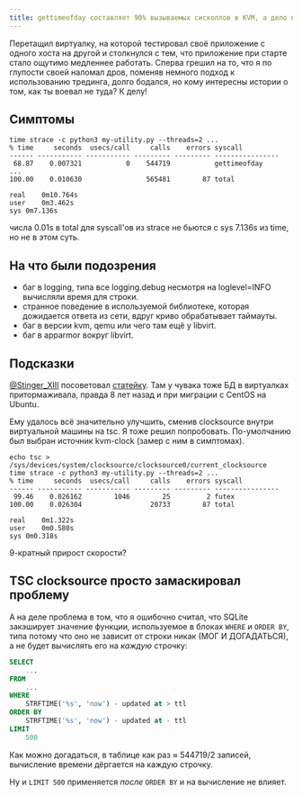 ```yaml
---
title: gettimeofday составляет 90% вызываемых сисколлов в KVM, а дело в SQL
---
```


Перетащил виртуалку, на которой тестировал своё приложение с одного хоста на другой и столкнулся с тем, что приложение при старте стало ощутимо медленнее работать. Сперва грешил на то, что я по глупости своей наломал дров, поменяв немного подход к использованию трединга, долго бодался, но кому интересны истории о том, как ты воевал не туда? К делу!

## Симптомы

``` shell
time strace -c python3 my-utility.py --threads=2 ...
% time     seconds  usecs/call     calls    errors syscall
------ ----------- ----------- --------- --------- ----------------
 68.87    0.007321           0    544719           gettimeofday
...
100.00    0.010630                565481        87 total

real	0m10.764s
user	0m3.462s
sys	0m7.136s
```

числа 0.01s в total для syscall'ов из strace не бьются с sys 7.136s из time, но не в этом суть.

## На что были подозрения

- баг в logging, типа все logging.debug несмотря на loglevel=INFO вычисляли время для строки.
- странное поведение в используемой библиотеке, которая дожидается ответа из сети, вдруг криво обрабатывает таймауты.
- баг в версии kvm, qemu или чего там ещё у libvirt.
- баг в apparmor вокруг libvirt.

## Подсказки

[@Stinger_XIII](https://twitter.com/Stinger_XIII) посоветовал [статейку](https://www.brendangregg.com/blog/2021-09-26/the-speed-of-time.html). Там у чувака тоже БД в виртуалках притормаживала, правда 8 лет назад и при миграции с CentOS на Ubuntu.

Ему удалось всё значительно улучшить, сменив clocksource внутри виртуальной машины на tsc. Я тоже решил попробовать. По-умолчанию был выбран источник kvm-clock (замер с ним в симптомах).

``` shell
echo tsc > /sys/devices/system/clocksource/clocksource0/current_clocksource
time strace -c python3 my-utility.py --threads=2 ...
% time     seconds  usecs/call     calls    errors syscall
------ ----------- ----------- --------- --------- ----------------
 99.46    0.026162        1046        25         2 futex
100.00    0.026304                 20733        87 total

real	0m1.322s
user	0m0.580s
sys	0m0.318s
```

9-кратный прирост скорости?

## TSC clocksource просто замаскировал проблему

А на деле проблема в том, что я ошибочно считал, что SQLite закэширует значение функции, используемое в блоках `WHERE` и `ORDER BY`, типа потому что оно не зависит от строки никак (МОГ И ДОГАДАТЬСЯ), а не будет вычислять его на _каждую_ строчку:

``` sql
SELECT
    ...
FROM
    ...
WHERE
    STRFTIME('%s', 'now') - updated at > ttl
ORDER BY
    STRFTIME('%s', 'now') - updated at - ttl
LIMIT
    500
```

Как можно догадаться, в таблице как раз ≈ 544719/2 записей, вычисление времени дёргается на каждую строчку.

Ну и `LIMIT 500` применяется _после_ `ORDER BY` и на вычисление не влияет.
